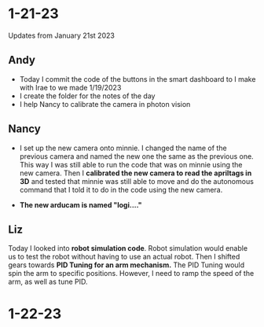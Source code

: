 # 1-21-23

Updates from January 21st 2023



## Andy

- Today I commit the code of the buttons in the smart dashboard to I make with Irae to we made 1/19/2023
- I create the folder for the notes of the day 
- I help Nancy to calibrate the camera in photon vision 

## Nancy
- I set up the new camera onto minnie. I changed the name of the previous camera and named the new one the same as the previous one. This way I was still able to run the code that was on minnie using the new camera. Then I **calibrated the new camera to read the apriltags in 3D** and tested that minnie was still able to move and do the autonomous command that I told it to do in the code using the new camera. 


- **The new arducam is named "logi...."**

## Liz

Today I looked into **robot simulation code**. Robot simulation would enable us to test the robot without having to use an actual robot. Then I shifted gears towards **PID Tuning for an arm mechanism.** The PID Tuning would spin the arm to specific positions. However, I need to ramp the speed of the arm, as well as tune PID.

# 1-22-23

